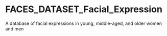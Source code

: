 # FACES_DATASET_Facial_Expression
A database of facial expressions in young, middle-aged, and older women and men
